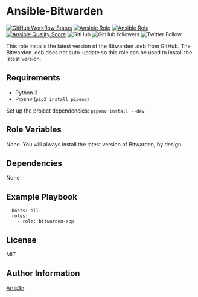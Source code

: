 # Ansible-Bitwarden

[![GitHub Workflow Status](https://img.shields.io/github/workflow/status/artis3n/bitwarden-app/Molecule%20Tests)](https://github.com/artis3n/bitwarden-app/actions)
[![Ansible Role](https://img.shields.io/ansible/role/42458)](https://galaxy.ansible.com/artis3n/bitwarden_app)
[![Ansible Role](https://img.shields.io/ansible/role/d/42458)](https://galaxy.ansible.com/artis3n/bitwarden_app)
[![Ansible Quality Score](https://img.shields.io/ansible/quality/42458)](https://galaxy.ansible.com/artis3n/bitwarden_app)
![GitHub](https://img.shields.io/github/license/artis3n/bitwarden-app)
![GitHub followers](https://img.shields.io/github/followers/artis3n?style=social)
![Twitter Follow](https://img.shields.io/twitter/follow/artis3n?style=social)

This role installs the latest version of the Bitwarden .deb from GitHub. The Bitwarden .deb does not auto-update so this role can be used to install the latest version.

Requirements
------------

- Python 3
- Pipenv (`pip3 install pipenv`)

Set up the project dependencies:
`pipenv install --dev`

Role Variables
--------------

None. You will always install the latest version of Bitwarden, by design.

Dependencies
------------

None

Example Playbook
----------------

    - hosts: all
      roles:
        - role: bitwarden-app

License
-------

MIT

Author Information
------------------

[Artis3n](https://galaxy.ansible.com/artis3n)
